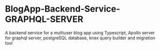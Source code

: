 # BlogApp-Backend-Service-GRAPHQL-SERVER
A backend service for a multiuser blog app using Typescript, Apollo server for graphql server, postgreSQL database, knex query builder and migration tool
